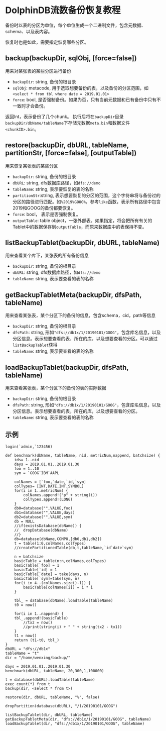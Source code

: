 # DolphinDB流数备份恢复教程

备份时以表的分区为单位，每个单位生成一个二进制文件，包含元数据、schema、以及表内容。

恢复时也是如此，需要指定恢复哪些分区。

## backup(backupDir, sqlObj, [force=false])

用来对某张表的某些分区进行备份

- `backupDir`: string, 备份的根目录
- `sqlObj`: metacode, 用于选取想要备份的表，以及备份的分区范围，如`<select * from tbl where date = 2019.01.01>`
- `force`: bool, 是否强制备份。如果为否，只有当前元数据和已有备份中只有不一致时才会备份。

返回Int，表示备份了几个chunk。
执行后将在`backupDir`目录`backupDir/dbName/tableName`下存储元数据`meta.bin`和数据文件`<chunkID>.bin`。

## restore(backupDir, dbURL, tableName, partitionStr, [force=false], [outputTable])

用来恢复某张表的某些分区

- `backupDir`: string, 备份的根目录
- `dbURL`: string, dfs数据库路径，如`dfs://demo`
- `tableName`: string, 表示要恢复的表的名称
- `partitionStr`:string, 表示想要恢复的分区的范围，这个字符串将与备份过的分区的路径进行匹配。如`%2019%GOOG%`，参考`like`函数，表示所有路径中包含2019和GOOG的备份都要恢复。
- `force`: bool， 表示是否强制恢复。
- `outputTable`: table object，一张外部表。如果指定，将会把所有有关的Tablet中的数据保存到`outputTable`，而原来数据库中的表保持不变。

## listBackupTablet(backupDir, dbURL, tableName)
用来查看某个库下，某张表的所有备份信息

- `backupDir`: string, 备份的根目录
- `dbURL`: string, dfs数据库路径，如`dfs://demo`
- `tableName`: string, 表示要查看的表的名称

## getBackupTabletMeta(backupDir, dfsPath, tableName)

用来查看某张表，某个分区下的备份的信息，包含schema，cid，path等信息

- `backupDir`: string, 备份的根目录
- `dfsPath`: string, 形如`"dfs://db1x/1/20190101/GOOG"`，包含库名信息，以及分区信息。表示想要查看的表，所在的库，以及想要查看的分区。可以通过`listBackupTablet`获得
- `tableName`: string, 表示要查看的表的名称

## loadBackupTablet(backupDir, dfsPath, tableName)

用来查看某张表，某个分区下的备份的表的实际数据

- `backupDir`: string, 备份的根目录
- `dfsPath`: string, 形如`"dfs://db1x/1/20190101/GOOG"`，包含库名信息，以及分区信息。表示想要查看的表，所在的库，以及想要查看的分区。
- `tableName`: string, 表示要查看的表的名称

## 示例

```
login(`admin,`123456)

def benchmark(dbName, tableName, nid, metricNum,nappend, batchsize) {
	ids= 1..nid
	days = 2019.01.01..2019.01.30
	foo = 1..10
	sym = `GOOG`IBM`AAPL

	colNames = [`foo,`date,`id,`sym]
	colTypes= [INT,DATE,INT,SYMBOL]
	for(i in 1..metricNum) {
		colNames.append!("p" + string(i))
		colTypes.append!(LONG)
	}
	db0=database("",VALUE,foo)
	db1=database("",VALUE,days)
	db2=database("",VALUE,sym)
	db = NULL
	//if(existsDatabase(dbName)) {
	//	dropDatabase(dbName)
	//}
	db=database(dbName,COMPO,[db0,db1,db2])
	t = table(1:0,colNames,colTypes)
	//createPartitionedTable(db,t,tableName,`id`date`sym)

	n = batchsize
	basicTable = table(n:n,colNames,colTypes)
	basicTable[`foo] = 1
	basicTable[`id] = 1
	basicTable[`date] = take(days, n)
	basicTable[`sym]=take(sym, n)
	for(i in 4..(colNames.size()-1)) {
		basicTable[colNames[i]] = i * i
	}

	tbl_ = database(dbName).loadTable(tableName)
	t0 = now()

	for(i in 1..nappend) {
    tbl_.append!(basicTable)
		//tx2 = now()
		//print(string(i) + " " + string(tx2 - tx1))
	}
	t1 = now()
	return (t1-t0, tbl_)
}
dbURL = "dfs://db1x"
tableName = "t"
dir = "/home/wenxing/backup/"

days = 2019.01.01..2019.01.30
benchmark(dbURL, tableName, 20,300,1,100000)

t = database(dbURL).loadTable(tableName)
exec count(*) from t
backup(dir, <select * from t>)

restore(dir, dbURL, tableName, "%", false)

dropPartition(database(dbURL), "/1/20190101/GOOG")

listBackupTablet(dir, dbURL, tableName)
getBackupTabletMeta(dir, "dfs://db1x/1/20190101/GOOG", tableName)
loadBackupTablet(dir, "dfs://db1x/1/20190101/GOOG", tableName)
```
